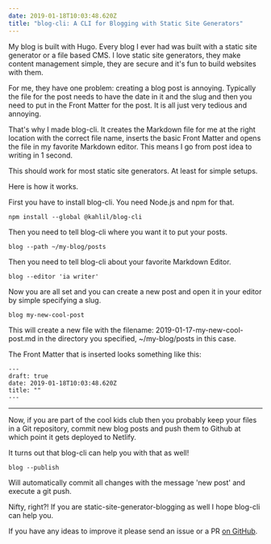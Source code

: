 ```yaml
---
date: 2019-01-18T10:03:48.620Z
title: "blog-cli: A CLI for Blogging with Static Site Generators"
---
```


My blog is built with Hugo. Every blog I ever had was built with a static site
generator or a file based CMS. I love static site generators, they make content
management simple, they are secure and it's fun to build websites with them.

For me, they have one problem: creating a blog post is annoying. Typically the
file for the post needs to have the date in it and the slug and then you need to
put in the Front Matter for the post. It is all just very tedious and annoying.

That's why I made blog-cli. It creates the Markdown file for me at the right
location with the correct file name, inserts the basic Front Matter and opens
the file in my favorite Markdown editor. This means I go from post idea to
writing in 1 second.

This should work for most static site generators. At least for simple setups.

Here is how it works.

First you have to install blog-cli. You need Node.js and npm for that.

```
npm install --global @kahlil/blog-cli
```

Then you need to tell blog-cli where you want it to put your posts.

```
blog --path ~/my-blog/posts
```

Then you need to tell blog-cli about your favorite Markdown Editor.

```
blog --editor 'ia writer'
```

Now you are all set and you can create a new post and open it in your editor by
simple specifying a slug.

```
blog my-new-cool-post
```

This will create a new file with the filename: 2019-01-17-my-new-cool-post.md in
the directory you specified, ~/my-blog/posts in this case.

The Front Matter that is inserted looks something like this:

```
---
draft: true
date: 2019-01-18T10:03:48.620Z
title: ""
---
```

---

Now, if you are part of the cool kids club then you probably keep your files in
a Git repository, commit new blog posts and push them to Github at which point
it gets deployed to Netlify.

It turns out that blog-cli can help you with that as well!

```
blog --publish
```

Will automatically commit all changes with the message 'new post' and execute a
git push.

Nifty, right?! If you are static-site-generator-blogging as well I hope blog-cli
can help you.

If you have any ideas to improve it please send an issue or a PR
[on GitHub](https://github.com/kahlil/blog-cli).
